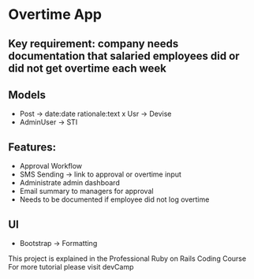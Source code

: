 # Overtime App

## Key requirement: company needs documentation that salaried employees did or did not get overtime each week

## Models
- Post -> date:date rationale:text
x Usr -> Devise
- AdminUser -> STI

## Features:
- Approval Workflow
- SMS Sending -> link to approval or overtime input
- Administrate admin dashboard
- Email summary to managers for approval
- Needs to be documented if employee did not log overtime

## UI
- Bootstrap -> Formatting

This project is explained in the Professional Ruby on Rails Coding Course
For more tutorial please visit devCamp